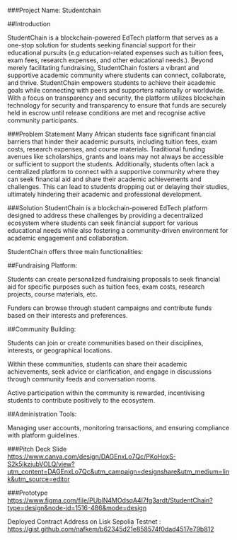 

###Project Name: Studentchain


##Introduction

StudentChain is a blockchain-powered EdTech platform that serves as a one-stop solution for students seeking financial support for their educational pursuits (e.g education-related expenses such as tuition fees, exam fees, research expenses, and other educational needs.). Beyond merely facilitating fundraising, StudentChain fosters a vibrant and supportive academic community where students can connect, collaborate, and thrive. StudentChain empowers students to achieve their academic goals while connecting with peers and supporters nationally or worldwide. With a focus on transparency and security, the platform utilizes blockchain technology for security and transparency to ensure that funds are securely held in escrow until release conditions are met and recognise active community participants.


###Problem Statement
Many African students face significant financial barriers that hinder their academic pursuits, including tuition fees, exam costs, research expenses, and course materials. Traditional funding avenues like scholarships, grants and loans may not always be accessible or sufficient to support the students. Additionally, students often lack a centralized platform to connect with a supportive community where they can seek financial aid and share their academic achievements and challenges. This can lead to students dropping out or delaying their studies, ultimately hindering their academic and professional development.

###Solution
StudentChain is a blockchain-powered EdTech platform designed to address these challenges by providing a decentralized ecosystem where students can seek financial support for various educational needs while also fostering a community-driven environment for academic engagement and collaboration.

StudentChain offers three main functionalities:

##Fundraising Platform:

Students can create personalized fundraising proposals to seek financial aid for specific purposes such as tuition fees, exam costs, research projects, course materials, etc.

Funders can browse through student campaigns and contribute funds based on their interests and preferences.



##Community Building:

Students can join or create communities based on their disciplines, interests, or geographical locations.

Within these communities, students can share their academic achievements, seek advice or clarification, and engage in discussions through community feeds and conversation rooms.

Active participation within the community is rewarded, incentivising students to contribute positively to the ecosystem.


##Administration Tools:

Managing user accounts, monitoring transactions, and ensuring compliance with platform guidelines.

###Pitch Deck Slide
https://www.canva.com/design/DAGEnxLo7Qc/PKoHoxS-S2k5jkzjubVOLQ/view?utm_content=DAGEnxLo7Qc&utm_campaign=designshare&utm_medium=link&utm_source=editor 


###Prototype
https://www.figma.com/file/PUblN4MOdsqA4I7fg3ardt/StudentChain?type=design&node-id=1516-486&mode=design 

Deployed Contract Address on Lisk Sepolia Testnet : 
https://gist.github.com/nafkem/b62345d21e858574f0dad4517e79b812
